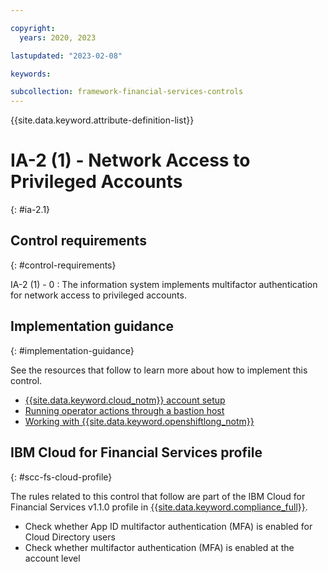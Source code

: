 ```yaml
---

copyright:
  years: 2020, 2023

lastupdated: "2023-02-08"

keywords:

subcollection: framework-financial-services-controls
---
```


{{site.data.keyword.attribute-definition-list}}

               
# IA-2 (1) - Network Access to Privileged Accounts
{: #ia-2.1}

## Control requirements
{: #control-requirements}

IA-2 (1) - 0
    : The information system implements multifactor authentication for network access to privileged accounts.

## Implementation guidance
{: #implementation-guidance}

See the resources that follow to learn more about how to implement this control.

- [{{site.data.keyword.cloud_notm}} account setup](/docs/framework-financial-services?topic=framework-financial-services-shared-account-setup)
- [Running operator actions through a bastion host](/docs/framework-financial-services?topic=framework-financial-services-vpc-architecture-connectivity-bastion)
- [Working with {{site.data.keyword.openshiftlong_notm}}](/docs/framework-financial-services?topic=framework-financial-services-shared-containers-openshift)

## IBM Cloud for Financial Services profile
{: #scc-fs-cloud-profile}

The rules related to this control that follow are part of the IBM Cloud for Financial Services v1.1.0 profile in [{{site.data.keyword.compliance_full}}](/docs/security-compliance?topic=security-compliance-getting-started).

- Check whether App ID multifactor authentication (MFA) is enabled for Cloud Directory users 
- Check whether multifactor authentication (MFA) is enabled at the account level





